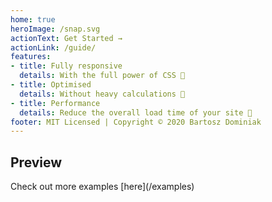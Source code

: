 ```yaml
---
home: true
heroImage: /snap.svg
actionText: Get Started →
actionLink: /guide/
features:
- title: Fully responsive
  details: With the full power of CSS 💪
- title: Optimised
  details: Without heavy calculations 💯
- title: Performance
  details: Reduce the overall load time of your site 💪
footer: MIT Licensed | Copyright © 2020 Bartosz Dominiak
---
```


## Preview
<VCarousel />
Check out more examples [here](/examples)
